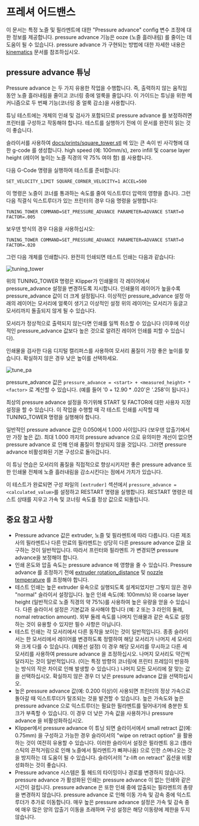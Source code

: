 # 프레셔 어드밴스

이 문서는 특정 노즐 및 필라멘트에 대한 "Pressure advance" config 변수 조정에 대한 정보를 제공합니다. pressure advance 기능은 ooze (노즐 흘러내림) 를 줄이는 데 도움이 될 수 있습니다. pressure advance 가 구현되는 방법에 대한 자세한 내용은 [kinematics](Kinematics.md) 문서를 참조하십시오.

## pressure advance 튜닝

Pressure advance 는 두 가지 유용한 작업을 수행합니다. 즉, 출력하지 않는 움직임 동안 노즐 흘러내림을 줄이고 코너링 중에 얼룩을 줄입니다. 이 가이드는 튜닝을 위한 메커니즘으로 두 번째 기능(코너링 중 얼룩 감소)을 사용합니다.

튜닝 테스트에는 개체의 인쇄 및 검사가 포함되므로 pressure advance 를 보정하려면 프린터를 구성하고 작동해야 합니다. 테스트를 실행하기 전에 이 문서를 완전히 읽는 것이 좋습니다.

슬라이서를 사용하여 [docs/prints/square_tower.stl](prints/square_tower.stl) 에 있는 큰 속이 빈 사각형에 대한 g-code 를 생성합니다. high speed (예: 100mm/s), zero infill 및 coarse layer height (레이어 높이는 노즐 직경의 약 75% 여야 함) 를 사용합니다.

다음 G-Code 명령을 실행하여 테스트를 준비합니다:

```
SET_VELOCITY_LIMIT SQUARE_CORNER_VELOCITY=1 ACCEL=500
```

이 명령은 노즐이 코너를 통과하는 속도를 줄여 익스트루더 압력의 영향을 줍니다. 그런 다음 직결식 익스트루더가 있는 프린터의 경우 다음 명령을 실행합니다:

```
TUNING_TOWER COMMAND=SET_PRESSURE_ADVANCE PARAMETER=ADVANCE START=0 FACTOR=.005
```

보우덴 방식의 경우 다음을 사용하십시오:

```
TUNING_TOWER COMMAND=SET_PRESSURE_ADVANCE PARAMETER=ADVANCE START=0 FACTOR=.020
```

그런 다음 개체를 인쇄합니다. 완전히 인쇄되면 테스트 인쇄는 다음과 같습니다:

![tuning_tower](img/tuning_tower.jpg)

위의 TUNING_TOWER 명령은 Klipper가 인쇄물의 각 레이어에서 pressure_advance 설정을 변경하도록 지시합니다. 인쇄물의 레이어가 높을수록 pressure_advance 값이 더 크게 설정됩니다. 이상적인 pressure_advance 설정 아래의 레이어는 모서리에 얼룩이 생기고 이상적인 설정 위의 레이어는 모서리가 둥글고 모서리까지 돌출되지 않게 될 수 있습니다.

모서리가 정상적으로 출력되지 않는다면 인쇄를 일찍 취소할 수 있습니다 (이후에 이상적인 pressure_advance 값보다 높은 것으로 알려진 레이어 인쇄를 피할 수 있습니다).

인쇄물을 검사한 다음 디지털 캘리퍼스를 사용하여 모서리 품질이 가장 좋은 높이를 찾습니다. 확실하지 않은 경우 낮은 높이를 선택하세요.

![tune_pa](img/tune_pa.jpg)

pressure_advance 값은 `pressure_advance = <start> + <measured_height> * <factor>` 로 계산할 수 있습니다. (예를 들어 '0 + 12.90 * .020'은 '.258'이 됩니다.)

최상의 pressure advance 설정을 하기위해 START 및 FACTOR에 대한 사용자 지정 설정을 할 수 있습니다. 이 작업을 수행할 때 각 테스트 인쇄를 시작할 때 TUNING_TOWER 명령을 실행해야 합니다.

일반적인 pressure advance 값은 0.050에서 1.000 사이입니다 (보우덴 압출기에서만 가장 높은 값). 최대 1.000 까지의 pressure advance 으로 유의미한 개선이 없으면 pressure advance 로 인해 인쇄 품질이 향상되지 않을 것입니다. 그러면 pressure advance 비활성화된 기본 구성으로 돌아갑니다.

이 튜닝 연습은 모서리의 품질을 직접적으로 향상시키지만 좋은 pressure advance 또한 인쇄물 전체에 노즐 흘러내림을 감소시킨다는 점에서 가치가 있습니다.

이 테스트가 완료되면 구성 파일의 `[extruder]` 섹션에서 `pressure_advance = <calculated_value>`를 설정하고 RESTART 명령을 실행합니다. RESTART 명령은 테스트 상태를 지우고 가속 및 코너링 속도를 정상 값으로 되돌립니다.

## 중요 참고 사항

* Pressure advance 값은 extruder, 노즐 및 필라멘트에 따라 다릅니다. 다른 제조사의 필라멘트나 다른 안료의 필라멘트는 상당히 다른 pressure advance 값을 요구하는 것이 일반적입니다. 따라서 프린터와 필라멘트 가 변경되면 pressure advance을 보정해야 합니다.
* 인쇄 온도와 압출 속도는 pressure advance 에 영향을 줄 수 있습니다. Pressure advance 를 조정하기 전에 [extruder rotation_distance](Rotation_Distance.md#calibrating-rotation_distance-on-extruders) 및 [nozzle temperature](http://reprap.org/wiki/Triffid_Hunter%27s_Calibration_Guide#Nozzle_Temperature) 를 조정해야 합니다.
* 테스트 인쇄는 높은 extruder 유속으로 실행되도록 설계되었지만 그렇지 않은 경우 "normal" 슬라이서 설정입니다. 높은 인쇄 속도(예: 100mm/s) 와 coarse layer height (일반적으로 노즐 직경의 약 75%)를 사용하여 높은 유량을 얻을 수 있습니다. 다른 슬라이서 설정은 기본값과 유사해야 합니다 (예: 2 또는 3 라인의 둘레, nomal retraction amount). 외부 둘레 속도를 나머지 인쇄물과 같은 속도로 설정하는 것이 유용할 수 있지만 필수 사항은 아닙니다.
* 테스트 인쇄는 각 모서리에서 다른 동작을 보이는 것이 일반적입니다. 종종 슬라이서는 한 모서리에서 레이어를 변경하도록 정렬하여 해당 모서리가 나머지 세 모서리와 크게 다를 수 있습니다. (제봉선 설정) 이 경우 해당 모서리를 무시하고 다른 세 모서리를 사용하여 pressure advance 을 조정하십시오. 나머지 모서리도 약간씩 달라지는 것이 일반적입니다. (이는 특정 방향의 코너링에 프린터 프레임이 반응하는 방식의 작은 차이로 인해 발생할 수 있습니다.) 나머지 모든 모서리에 잘 맞는 값을 선택하십시오. 확실하지 않은 경우 더 낮은 pressure advance 값을 선택하십시오.
* 높은 pressure advance 값(예: 0.200 이상)이 사용되면 프린터의 정상 가속으로 돌아갈 때 익스트루더가 탈조되는 것을 발견할 수 있습니다. 높은 가속도와 높은 pressure advance 으로 익스트루더는 필요한 필라멘트를 밀어내기에 충분한 토크가 부족할 수 있습니다. 이 경우 더 낮은 가속 값을 사용하거나 pressure advance 을 비활성화하십시오.
* Klipper에서 pressure advance 이 튜닝 되면 슬라이서에서 small retract 값(예: 0.75mm) 을 구성하고 가능한 경우 슬라이서의 "wipe on retract option" 을 활용하는 것이 여전히 유용할 수 있습니다. 이러한 슬라이서 설정은 필라멘트 응고 (플라스틱의 끈적거림으로 인해 노즐에서 필라멘트가 빠져나옴) 으로 인한 스며나오는 것을 방지하는 데 도움이 될 수 있습니다. 슬라이서의 "z-lift on retract" 옵션을 비활성화하는 것이 좋습니다.
* Pressure advance 시스템은 툴 헤드의 타이밍이나 경로를 변경하지 않습니다. pressure advance 가 활성화된 인쇄는 pressure advance 이 없는 인쇄와 같은 시간이 걸립니다. pressure advance 은 또한 인쇄 중에 압출되는 필라멘트의 총량을 변경하지 않습니다. pressure advance 로 인해 이동 가속 및 감속 중에 익스트루더가 추가로 이동합니다. 매우 높은 pressure advance 설정은 가속 및 감속 중에 매우 많은 양의 압출기 이동을 초래하며 구성 설정은 해당 이동량에 제한을 두지 않습니다.
